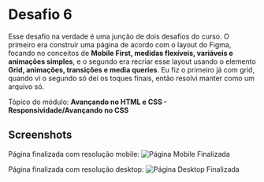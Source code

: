 # Desafio 6
Esse desafio na verdade é uma junção de dois desafios do curso. O primeiro era construir uma página de acordo com o layout do Figma, focando no conceitos de **Mobile First, medidas flexíveis, variáveis e animações simples**, e o segundo era recriar esse layout usando o elemento **Grid, animações, transições e media queries**. Eu fiz o primeiro já com grid, quando vi o segundo só dei os toques finais, então resolvi manter como um arquivo só.

Tópico do módulo: **Avançando no HTML e CSS - Responsividade/Avançando no CSS**
## Screenshots

Página finalizada com resolução mobile:
![Página Mobile Finalizada](https://i.imgur.com/U8pFshC.png)

Página finalizada com resolução desktop:
![Página Desktop Finalizada](https://i.imgur.com/wvi5VVj.png)
